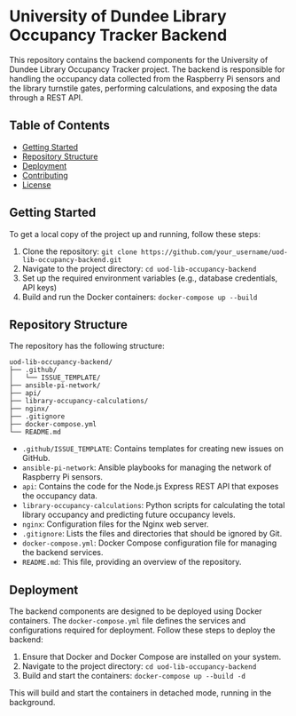 # University of Dundee Library Occupancy Tracker Backend
This repository contains the backend components for the University of Dundee Library Occupancy Tracker project. The backend is responsible for handling the occupancy data collected from the Raspberry Pi sensors and the library turnstile gates, performing calculations, and exposing the data through a REST API.

## Table of Contents
- [Getting Started](#getting-started)
- [Repository Structure](#repository-structure)
- [Deployment](#deployment)
- [Contributing](#contributing)
- [License](#license)

## Getting Started
To get a local copy of the project up and running, follow these steps:
1. Clone the repository: `git clone https://github.com/your_username/uod-lib-occupancy-backend.git`
2. Navigate to the project directory: `cd uod-lib-occupancy-backend`
3. Set up the required environment variables (e.g., database credentials, API keys)
4. Build and run the Docker containers: `docker-compose up --build`

## Repository Structure
The repository has the following structure:

```
uod-lib-occupancy-backend/
├── .github/
│   └── ISSUE_TEMPLATE/
├── ansible-pi-network/
├── api/
├── library-occupancy-calculations/
├── nginx/
├── .gitignore
├── docker-compose.yml
└── README.md
```

- `.github/ISSUE_TEMPLATE`: Contains templates for creating new issues on GitHub.
- `ansible-pi-network`: Ansible playbooks for managing the network of Raspberry Pi sensors.
- `api`: Contains the code for the Node.js Express REST API that exposes the occupancy data.
- `library-occupancy-calculations`: Python scripts for calculating the total library occupancy and predicting future occupancy levels.
- `nginx`: Configuration files for the Nginx web server.
- `.gitignore`: Lists the files and directories that should be ignored by Git.
- `docker-compose.yml`: Docker Compose configuration file for managing the backend services.
- `README.md`: This file, providing an overview of the repository.

## Deployment
The backend components are designed to be deployed using Docker containers. The `docker-compose.yml` file defines the services and configurations required for deployment. Follow these steps to deploy the backend:

1. Ensure that Docker and Docker Compose are installed on your system.
2. Navigate to the project directory: `cd uod-lib-occupancy-backend`
3. Build and start the containers: `docker-compose up --build -d`

This will build and start the containers in detached mode, running in the background.
